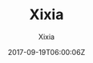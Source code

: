 ---
title: "Xixia"
github: https://github.com/zxixia/jekyll-xixia
demo: http://xixia.info/jekyll-xixia/
author: Xixia
draft: true
ssg:
  - Jekyll
cms:
  - No Cms
date: 2017-09-19T06:00:06Z
github_branch: gh-pages
---